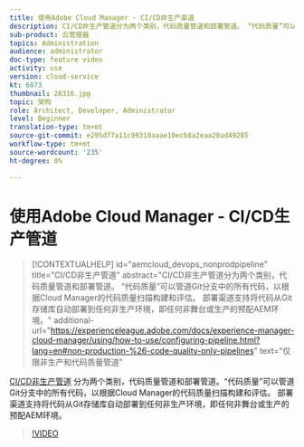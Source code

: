 ```yaml
---
title: 使用Adobe Cloud Manager - CI/CD非生产渠道
description: CI/CD非生产管道分为两个类别，代码质量管道和部署管道。 “代码质量”可以管道Git分支中的所有代码，以根据Cloud Manager的代码质量扫描构建和评估。 部署渠道支持将代码从Git存储库自动部署到任何非生产环境，即任何非舞台或生产的预配AEM环境。
sub-product: 云管理器
topics: Administration
audience: administrator
doc-type: feature video
activity: use
version: cloud-service
kt: 6873
thumbnail: 26316.jpg
topic: 架构
role: Architect, Developer, Administrator
level: Beginner
translation-type: tm+mt
source-git-commit: e295d77a11c99310aaae10ecb8a2eaa20ad49285
workflow-type: tm+mt
source-wordcount: '235'
ht-degree: 0%

---
```



# 使用Adobe Cloud Manager - CI/CD生产管道

>[!CONTEXTUALHELP]
>id="aemcloud_devops_nonprodpipeline"
>title="CI/CD非生产管道"
>abstract="CI/CD非生产管道分为两个类别，代码质量管道和部署管道。 “代码质量”可以管道Git分支中的所有代码，以根据Cloud Manager的代码质量扫描构建和评估。 部署渠道支持将代码从Git存储库自动部署到任何非生产环境，即任何非舞台或生产的预配AEM环境。"
>additional-url="https://experienceleague.adobe.com/docs/experience-manager-cloud-manager/using/how-to-use/configuring-pipeline.html?lang=en#non-production-%26-code-quality-only-pipelines" text="仅限非生产和代码质量管道"

[CI/CD非生产管道](https://experienceleague.adobe.com/docs/experience-manager-cloud-manager/using/how-to-use/configuring-pipeline.html?lang=en#non-production-%26-code-quality-only-pipelines) 分为两个类别，代码质量管道和部署管道。“代码质量”可以管道Git分支中的所有代码，以根据Cloud Manager的代码质量扫描构建和评估。 部署渠道支持将代码从Git存储库自动部署到任何非生产环境，即任何非舞台或生产的预配AEM环境。

>[!VIDEO](https://video.tv.adobe.com/v/26316/?quality=12&learn=on)
